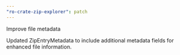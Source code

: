 ```yaml
---
"ro-crate-zip-explorer": patch
---
```


Improve file metadata

Updated ZipEntryMetadata to include additional metadata fields for enhanced file information.
